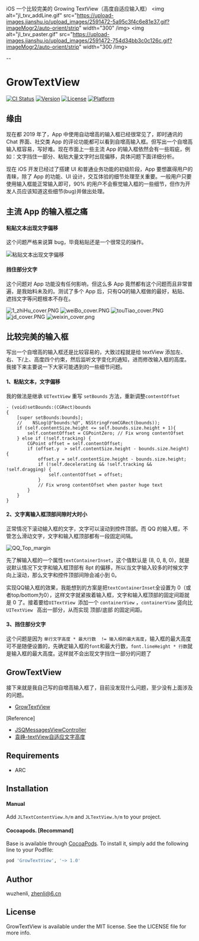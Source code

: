 iOS 一个比较完美的 Growing TextView（高度自适应输入框）
<img alt="jl_txv_addLine.gif" src="https://upload-images.jianshu.io/upload_images/2591472-5a95c3f4c6e81e37.gif?imageMogr2/auto-orient/strip" width="300" /img> 
<img alt="jl_txv_paster.gif" src="https://upload-images.jianshu.io/upload_images/2591472-754d34bb3c0c126c.gif?imageMogr2/auto-orient/strip" width="300 /img>
<br />

--

# GrowTextView

[![CI Status](https://img.shields.io/travis/wuzhenli/GrowTextView.svg?style=flat)](https://travis-ci.org/wuzhenli/GrowTextView)
[![Version](https://img.shields.io/cocoapods/v/GrowTextView.svg?style=flat)](https://cocoapods.org/pods/GrowTextView)
[![License](https://img.shields.io/cocoapods/l/GrowTextView.svg?style=flat)](https://cocoapods.org/pods/GrowTextView)
[![Platform](https://img.shields.io/cocoapods/p/GrowTextView.svg?style=flat)](https://cocoapods.org/pods/GrowTextView)

## 缘由
现在都 2019 年了，App 中使用自动增高的输入框已经很常见了，即时通讯的 Chat 界面、社交类 App 的评论功能都可以看到自增高输入框。但写出一个自增高输入框容易，写好难。现在市面上一些主流 App 的输入框依然会有一些瑕疵，例如：文字挡住一部分、粘贴大量文字时出现偏移，具体问题下面详细分析。

现在 iOS 开发已经过了搭建 UI 和普通业务功能的初级阶段，App 要想赢得用户的青睐，除了 App 的功能、UI 设计，交互体验的细节处理至关重要。一般用户只要使用输入框能正常输入即可，90% 的用户不会察觉输入框的一些细节，但作为开发人员应该知道这些细节(bug)并做出处理。

## 主流 App 的输入框之痛
#### 粘贴文本出现文字偏移
这个问题严格来说算 bug，毕竟粘贴还是一个很常见的操作。

![粘贴文本出现文字偏移](http://upload-images.jianshu.io/upload_images/2591472-068f8d87dd118f55.gif?imageMogr2/auto-orient/strip)
#### 挡住部分文字
这个问题对 App 功能没有任何影响，但这么多 App 竟然都有这个问题而且非常普遍，是我始料未及的。测试了多个 App 后，只有QQ的输入框做的最好，粘贴、遮挡文字等问题根本不存在。

![1_zhiHu_cover.PNG](https://upload-images.jianshu.io/upload_images/2591472-1db755cd275d8263.PNG?imageMogr2/auto-orient/strip%7CimageView2/2/w/1240)
![weiBo_cover.PNG](https://upload-images.jianshu.io/upload_images/2591472-82b1d4fafda8a002.PNG?imageMogr2/auto-orient/strip%7CimageView2/2/w/1240)
![touTiao_cover.PNG](https://upload-images.jianshu.io/upload_images/2591472-ff9addae3cd858a4.PNG?imageMogr2/auto-orient/strip%7CimageView2/2/w/1240)
![jd_cover.PNG](https://upload-images.jianshu.io/upload_images/2591472-aafd0be911463ca2.PNG?imageMogr2/auto-orient/strip%7CimageView2/2/w/1240)
![weixin_cover.png](https://upload-images.jianshu.io/upload_images/2591472-8f427b3e846c78c3.png?imageMogr2/auto-orient/strip%7CimageView2/2/w/1240)


## 比较完美的输入框
写出一个自增高的输入框还是比较容易的，大致过程就是给 textView 添加左、右、下/上、高度四个约束，然后监听文字变化的通知，进而修改输入框的高度。我接下来主要说一下大家可能遇到的一些细节问题。

#### 1、粘贴文本，文字偏移
我的做法是继承 `UITextView` 重写 `setBounds` 方法，重新调整`contentOffset`

```
- (void)setBounds:(CGRect)bounds
{
    [super setBounds:bounds];
    //    NSLog(@"bounds:%@", NSStringFromCGRect(bounds));
    if (self.contentSize.height <= self.bounds.size.height + 1){
        self.contentOffset = CGPointZero; // Fix wrong contentOfset
    } else if (!self.tracking) {
        CGPoint offset = self.contentOffset;
        if (offset.y  > self.contentSize.height - bounds.size.height) {
            offset.y = self.contentSize.height - bounds.size.height;
            if (!self.decelerating && !self.tracking && !self.dragging) {
                self.contentOffset = offset;
            }
            // Fix wrong contentOfset when paster huge text
        }
    }
}
```

#### 2、文字离输入框顶部间隙时大时小
正常情况下滚动输入框的文字，文字可以滚动到控件顶部。而 QQ 的输入框，不管怎么滑动文字，文字和输入框顶部都有一段固定间隔。

![QQ_Top_margin](http://upload-images.jianshu.io/upload_images/2591472-05b0b4781b0f2d93.png?imageMogr2/auto-orient/strip%7CimageView2/2/w/1240)

先了解输入框的一个属性`textContainerInset`，这个值默认是 (8, 0, 8, 0)，就是说默认情况下文字和输入框顶部有 8pt 的偏移，所以当文字输入较多的时候文字向上滚动，那么文字和控件顶部间隙会减小到 0。

实现QQ输入框的效果，我能想到的方案是把`textContainerInset`全设置为 0（或者top/bottom为0），这样文字就紧挨着输入框，文字和输入框顶部的固定间距就是 0 了。接着要给`UITextView
`添加一个 `containerView` ，`containerView` 竖向比 `UITextView
` 高出一部分，从而实现 顶部/底部 的固定间距。

#### 3、挡住部分文字
这个问题是因为 `单行文字高度 * 最大行数  != 输入框的最大高度`，输入框的最大高度可不是随便设置的，先确定输入框的`font`和最大行数，`font.lineHeight * 行数`就是输入框的最大高度。这样就不会出现文字挡住一部分的问题了


## GrowTextView
接下来就是我自己写的自增高输入框了，目前没发现什么问题，至少没有上面涉及的问题。


- [GrowTextView](https://github.com/jalyResource/GrowTextView)


[Reference]
- [JSQMessagesViewController](https://github.com/jessesquires/JSQMessagesViewController)
- [袁峥-textView自适应文字高度](https://www.jianshu.com/p/55d98e8f3e61)

## Requirements
- ARC

## Installation
#### Manual
Add `JLTextContentView.h/m` and `JLTextView.h/m` to your project.

#### Cocoapods. [Recommand]
Base is available through [CocoaPods](https://cocoapods.org). To install
it, simply add the following line to your Podfile:

```ruby
pod 'GrowTextView', '~> 1.0'
```

## Author

wuzhenli, zhenli@6.cn

## License

GrowTextView is available under the MIT license. See the LICENSE file for more info.

